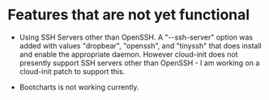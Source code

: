 # Features that are not yet functional

* Using SSH Servers other than OpenSSH. A "--ssh-server" option was added
  with values "dropbear", "openssh", and "tinyssh" that does install and
  enable the appropriate daemon. However cloud-init does not presently support
  SSH servers other than OpenSSH - I am working on a cloud-init patch to
  support this.

* Bootcharts is not working currently.
